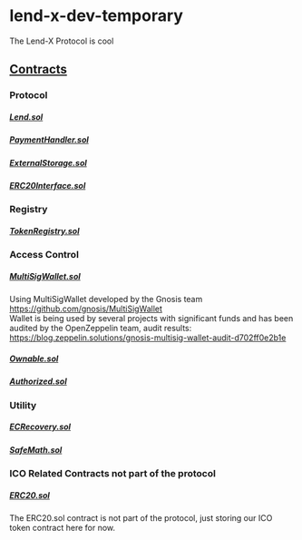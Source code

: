 # lend-x-dev-temporary
The Lend-X Protocol is cool

## [Contracts](/contracts)

### Protocol
##### [Lend.sol](/contracts/Lend.sol)
##### [PaymentHandler.sol](/contracts/PaymentHandler.sol)
##### [ExternalStorage.sol](/contracts/ExternalStorage.sol)
##### [ERC20Interface.sol](/contracts/ERC20Interface.sol)

### Registry
##### [TokenRegistry.sol](/contracts/TokenRegistry.sol)

### Access Control
##### [MultiSigWallet.sol](/contracts/MultiSigWallet.sol)
Using MultiSigWallet developed by the Gnosis team  
https://github.com/gnosis/MultiSigWallet  
Wallet is being used by several projects with significant funds and has been audited by the OpenZeppelin team, audit results:  
https://blog.zeppelin.solutions/gnosis-multisig-wallet-audit-d702ff0e2b1e  

##### [Ownable.sol](/contracts/Ownable.sol)
##### [Authorized.sol](/contracts/Authorized.sol)

### Utility
##### [ECRecovery.sol](/contracts/ECRecovery.sol)
##### [SafeMath.sol](/contracts/SafeMath.sol)


### ICO Related Contracts not part of the protocol
##### [ERC20.sol](/ico/ERC20.sol)
The ERC20.sol contract is not part of the protocol, just storing our ICO token contract here for now.
